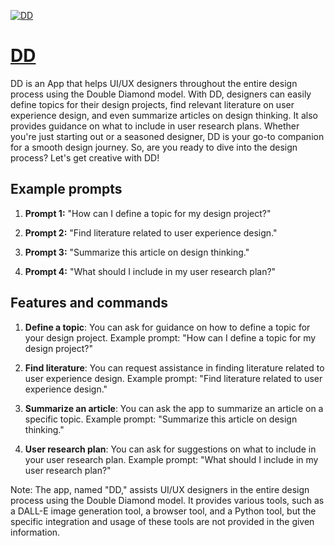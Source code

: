 [![DD](https://files.oaiusercontent.com/file-c1EAdeIsnqXcDZcE2MrKS2Fs?se=2123-10-18T06%3A56%3A01Z&sp=r&sv=2021-08-06&sr=b&rscc=max-age%3D31536000%2C%20immutable&rscd=attachment%3B%20filename%3D686b06a0-00f0-4ea2-84fc-bb8b42c036b6.webp&sig=5JdTOQ72nGJ2xOUhMyVFxZipBHs1fpnjoSdPGsghG1Y%3D)](https://chat.openai.com/g/g-q54N6rrRe-dd)

# [DD](https://chat.openai.com/g/g-q54N6rrRe-dd)

DD is an App that helps UI/UX designers throughout the entire design process using the Double Diamond model. With DD, designers can easily define topics for their design projects, find relevant literature on user experience design, and even summarize articles on design thinking. It also provides guidance on what to include in user research plans. Whether you're just starting out or a seasoned designer, DD is your go-to companion for a smooth design journey. So, are you ready to dive into the design process? Let's get creative with DD!

## Example prompts

1. **Prompt 1:** "How can I define a topic for my design project?"

2. **Prompt 2:** "Find literature related to user experience design."

3. **Prompt 3:** "Summarize this article on design thinking."

4. **Prompt 4:** "What should I include in my user research plan?"

## Features and commands

1. **Define a topic**: You can ask for guidance on how to define a topic for your design project. Example prompt: "How can I define a topic for my design project?"

2. **Find literature**: You can request assistance in finding literature related to user experience design. Example prompt: "Find literature related to user experience design."

3. **Summarize an article**: You can ask the app to summarize an article on a specific topic. Example prompt: "Summarize this article on design thinking."

4. **User research plan**: You can ask for suggestions on what to include in your user research plan. Example prompt: "What should I include in my user research plan?"

Note: The app, named "DD," assists UI/UX designers in the entire design process using the Double Diamond model. It provides various tools, such as a DALL-E image generation tool, a browser tool, and a Python tool, but the specific integration and usage of these tools are not provided in the given information.